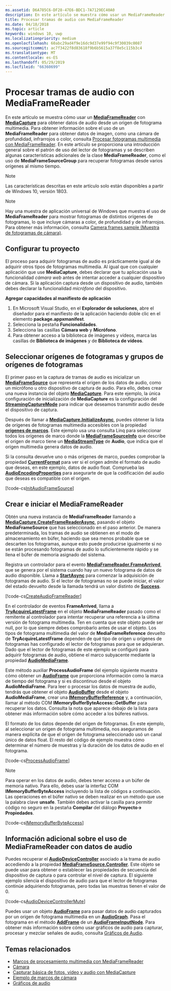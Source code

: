 ```yaml
---
ms.assetid: D6A785C6-DF28-47E6-BDC1-7A7129EC40A0
description: En este artículo se muestra cómo usar un MediaFrameReader con MediaCapture para obtener AudioFrames que contienen datos de audio desde un origen de captura.
title: Procesar tramas de audio con MediaFrameReader
ms.date: 04/18/2018
ms.topic: article
keywords: windows 10, uwp
ms.localizationpriority: medium
ms.openlocfilehash: 60abc29ad4f9e16dc9d37e99f94c9f30039c0087
ms.sourcegitcommit: ac7f3422f8d83618f9b6b5615a37f8e5c115b3c4
ms.translationtype: MT
ms.contentlocale: es-ES
ms.lasthandoff: 05/29/2019
ms.locfileid: "66360699"
---
```

# <a name="process-audio-frames-with-mediaframereader"></a>Procesar tramas de audio con MediaFrameReader

En este artículo se muestra cómo usar un [**MediaFrameReader**](https://docs.microsoft.com/uwp/api/Windows.Media.Capture.Frames.MediaFrameReader) con [**MediaCapture**](https://docs.microsoft.com/uwp/api/Windows.Media.Capture.MediaCapture) para obtener datos de audio desde un origen de fotograma multimedia. Para obtener información sobre el uso de un **MediaFrameReader** para obtener datos de imagen, como una cámara de profundidad, infrarrojos o color, consulta [Procesar fotogramas multimedia con MediaFrameReader](process-media-frames-with-mediaframereader.md). En este artículo se proporciona una introducción general sobre el patrón de uso del lector de fotogramas y se describen algunas características adicionales de la clase **MediaFrameReader**, como el uso de **MediaFrameSourceGroup** para recuperar fotogramas desde varios orígenes al mismo tiempo. 

> [!NOTE] 
> Las características descritas en este artículo solo están disponibles a partir de Windows 10, versión 1803.

> [!NOTE] 
> Hay una muestra de aplicación universal de Windows que muestra el uso de **MediaFrameReader** para mostrar fotogramas de distintos orígenes de fotogramas, lo que incluye cámaras a color, de profundidad y de infrarrojos. Para obtener más información, consulta [Camera frames sample (Muestra de fotogramas de cámara)](https://go.microsoft.com/fwlink/?LinkId=823230).

## <a name="setting-up-your-project"></a>Configurar tu proyecto
El proceso para adquirir fotogramas de audio es prácticamente igual al de adquirir otros tipos de fotogramas multimedia. Al igual que con cualquier aplicación que use **MediaCapture**, debes declarar que tu aplicación usa la funcionalidad *cámara web* antes de intentar acceder a cualquier dispositivo de cámara. Si la aplicación captura desde un dispositivo de audio, también debes declarar la funcionalidad *micrófono* del dispositivo. 

**Agregar capacidades al manifiesto de aplicación**

1.  En Microsoft Visual Studio, en el **Explorador de soluciones**, abre el diseñador para el manifiesto de la aplicación haciendo doble clic en el elemento **package.appxmanifest**.
2.  Selecciona la pestaña **Funcionalidades**.
3.  Selecciona las casillas **Cámara web** y **Micrófono**.
4.  Para obtener acceso a la biblioteca de imágenes y vídeos, marca las casillas de **Biblioteca de imágenes** y de **Biblioteca de vídeos**.



## <a name="select-frame-sources-and-frame-source-groups"></a>Seleccionar orígenes de fotogramas y grupos de orígenes de fotogramas

El primer paso en la captura de tramas de audio es inicializar un [**MediaFrameSource**](https://docs.microsoft.com/uwp/api/Windows.Media.Capture.Frames.MediaFrameSource) que representa el origen de los datos de audio, como un micrófono u otro dispositivo de captura de audio. Para ello, debes crear una nueva instancia del objeto [**MediaCapture**](https://docs.microsoft.com/uwp/api/Windows.Media.Capture.MediaCapture). Para este ejemplo, la única configuración de inicialización de **MediaCapture** es la configuración del [**StreamingCaptureMode**](https://docs.microsoft.com/uwp/api/windows.media.capture.mediacaptureinitializationsettings.streamingcapturemode) para indicar que deseamos transmitir audio desde el dispositivo de captura. 

Después de llamar a [**MediaCapture.InitializeAsync**](https://docs.microsoft.com/uwp/api/windows.media.capture.mediacapture.initializeasync), puedes obtener la lista de orígenes de fotogramas multimedia accesibles con la propiedad [**orígenes de marcos**](https://docs.microsoft.com/uwp/api/windows.media.capture.mediacapture.framesources). Este ejemplo usa una consulta Linq para seleccionar todos los orígenes de marco donde la [**MediaFrameSourceInfo**](https://docs.microsoft.com/uwp/api/windows.media.capture.frames.mediaframesourceinfo) que describe el origen de marco tiene un [**MediaStreamType**](https://docs.microsoft.com/uwp/api/windows.media.capture.frames.mediaframesourceinfo.mediastreamtype) de **Audio**, que indica que el origen multimedia genera datos de audio.

Si la consulta devuelve uno o más orígenes de marco, puedes comprobar la propiedad [**CurrentFormat**](https://docs.microsoft.com/uwp/api/windows.media.capture.frames.mediaframesource.currentformat) para ver si el origen admite el formato de audio que deseas, en este ejemplo, datos de audio float. Comprueba las [**AudioEncodingProperties**](https://docs.microsoft.com/uwp/api/windows.media.capture.frames.mediaframeformat.audioencodingproperties) para asegurarte de que la codificación del audio que deseas es compatible con el origen.

[!code-cs[InitAudioFrameSource](./code/Frames_Win10/Frames_Win10/MainPage.xaml.cs#SnippetInitAudioFrameSource)]

## <a name="create-and-start-the-mediaframereader"></a>Crear e iniciar el MediaFrameReader

Obtén una nueva instancia de **MediaFrameReader** llamando a [**MediaCapture.CreateFrameReaderAsync**](https://docs.microsoft.com/uwp/api/windows.media.capture.mediacapture.createframereaderasync#Windows_Media_Capture_MediaCapture_CreateFrameReaderAsync_Windows_Media_Capture_Frames_MediaFrameSource_), pasando el objeto **MediaFrameSource** que has seleccionado en el paso anterior. De manera predeterminada, los tramas de audio se obtienen en el modo de almacenamiento en búfer, haciendo que sea menos probable que se descarten los fotogramas, aunque esto puede producirse igualmente si no se están procesando fotogramas de audio lo suficientemente rápido y se llena el búfer de memoria asignado del sistema.

Registra un controlador para el evento [**MediaFrameReader.FrameArrived**](https://docs.microsoft.com/uwp/api/windows.media.capture.frames.mediaframereader.framearrived), que se genera por el sistema cuando hay un nuevo fotograma de datos de audio disponible. Llama a [**StartAsync**](https://docs.microsoft.com/uwp/api/windows.media.capture.frames.mediaframereader.startasync) para comenzar la adquisición de fotogramas de audio. Si el lector de fotogramas no se puede iniciar, el valor del estado devuelto desde la llamada tendrá un valor distinto de [**Success**](https://docs.microsoft.com/uwp/api/windows.media.capture.frames.mediaframereaderstartstatus).

[!code-cs[CreateAudioFrameReader](./code/Frames_Win10/Frames_Win10/MainPage.xaml.cs#SnippetCreateAudioFrameReader)]

En el controlador de eventos **FrameArrived**, llama a [**TryAcquireLatestFrame**](https://docs.microsoft.com/uwp/api/windows.media.capture.frames.mediaframereader.tryacquirelatestframe) en el objeto **MediaFrameReader** pasado como el remitente al controlador para intentar recuperar una referencia a la última versión de fotograma multimedia. Ten en cuenta que este objeto puede ser null, por lo que siempre debes comprobarlo antes de usar el objeto. Los tipos de fotograma multimedia del valor de **MediaFrameReference** devuelto de **TryAcquireLatestFrame** dependen de qué tipo de origen u orígenes de fotogramas has configurado el lector de fotogramas para que se adquieran. Dado que el lector de fotogramas de este ejemplo se configuró para adquirir fotogramas de audio, obtiene el marco subyacente mediante la propiedad [**AudioMediaFrame**](https://docs.microsoft.com/uwp/api/windows.media.capture.frames.mediaframereference.audiomediaframe). 

Este método auxiliar **ProcessAudioFrame** del ejemplo siguiente muestra cómo obtener un [**AudioFrame**](https://docs.microsoft.com/uwp/api/windows.media.audioframe) que proporciona información como la marca de tiempo del fotograma y si es discontinuo desde el objeto **AudioMediaFrame**. Para leer o procesar los datos de muestra de audio, tendrás que obtener el objeto [**AudioBuffer**](https://docs.microsoft.com/uwp/api/windows.media.audiobuffer) desde el objeto **AudioMediaFrame**, crear una [**IMemoryBufferReference**](https://docs.microsoft.com/uwp/api/windows.foundation.imemorybufferreference) y, a continuación, llamar al método COM **IMemoryBufferByteAccess::GetBuffer** para recuperar los datos. Consulta la nota que aparece debajo de la lista para obtener más información sobre cómo acceder a los búferes nativos.

El formato de los datos depende del origen de fotogramas. En este ejemplo, al seleccionar un origen de fotograma multimedia, nos aseguramos de manera explícita de que el origen de fotograma seleccionado usó un canal único de datos float. El resto del código de ejemplo muestra cómo determinar el número de muestras y la duración de los datos de audio en el fotograma.  

[!code-cs[ProcessAudioFrame](./code/Frames_Win10/Frames_Win10/MainPage.xaml.cs#SnippetProcessAudioFrame)]

> [!NOTE] 
> Para operar en los datos de audio, debes tener acceso a un búfer de memoria nativo. Para ello, debes usar la interfaz COM **IMemoryBufferByteAccess** incluyendo la lista de códigos a continuación. Las operaciones en el búfer nativo se deben realizar en un método que use la palabra clave **unsafe**. También debes activar la casilla para permitir código no seguro en la pestaña **Compilar** del diálogo **Proyecto-> Propiedades**.

[!code-cs[IMemoryBufferByteAccess](./code/Frames_Win10/Frames_Win10/FrameRenderer.cs#SnippetIMemoryBufferByteAccess)]

## <a name="additional-information-on-using-mediaframereader-with-audio-data"></a>Información adicional sobre el uso de MediaFrameReader con datos de audio

Puedes recuperar el [**AudioDeviceController**](https://docs.microsoft.com/uwp/api/Windows.Media.Devices.AudioDeviceController) asociado a la trama de audio accediendo a la propiedad [**MediaFrameSource.Controller**](https://docs.microsoft.com/uwp/api/windows.media.capture.frames.mediaframesource.controller). Este objeto se puede usar para obtener o establecer las propiedades de secuencia del dispositivo de captura o para controlar el nivel de captura. El siguiente ejemplo silencia el dispositivo de audio para que el lector de fotogramas continúe adquiriendo fotogramas, pero todas las muestras tienen el valor de 0.

[!code-cs[AudioDeviceControllerMute](./code/Frames_Win10/Frames_Win10/MainPage.xaml.cs#SnippetAudioDeviceControllerMute)]

Puedes usar un objeto [**AudioFrame**](https://docs.microsoft.com/uwp/api/windows.media.audioframe) para pasar datos de audio capturados por un origen de fotograma multimedia en un [**AudioGraph**](https://docs.microsoft.com/uwp/api/windows.media.audio.audiograph). Pasa el fotograma en el método [**AddFrame**](https://docs.microsoft.com/uwp/api/windows.media.audio.audioframeinputnode.addframe) de un [**AudioFrameInputNode**](https://docs.microsoft.com/en-us/uwp/api/windows.media.audio.audioframeinputnode). Para obtener más información sobre cómo usar gráficos de audio para capturar, procesar y mezclar señales de audio, consulta [Gráficos de Audio](audio-graphs.md).

## <a name="related-topics"></a>Temas relacionados

* [Marcos de procesamiento multimedia con MediaFrameReader](process-media-frames-with-mediaframereader.md)
* [Cámara](camera.md)
* [Capturar básica de fotos, vídeo y audio con MediaCapture](basic-photo-video-and-audio-capture-with-MediaCapture.md)
* [Ejemplo de marcos de cámara](https://go.microsoft.com/fwlink/?LinkId=823230)
* [Gráficos de audio](audio-graphs.md)
 






